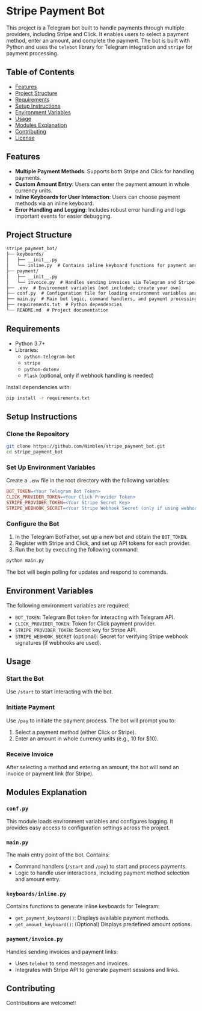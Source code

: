 
# Stripe Payment Bot

This project is a Telegram bot built to handle payments through multiple providers, including Stripe and Click. It enables users to select a payment method, enter an amount, and complete the payment. The bot is built with Python and uses the `telebot` library for Telegram integration and `stripe` for payment processing.

## Table of Contents

* [Features](#features)
* [Project Structure](#project-structure)
* [Requirements](#requirements)
* [Setup Instructions](#setup-instructions)
* [Environment Variables](#environment-variables)
* [Usage](#usage)
* [Modules Explanation](#modules-explanation)
* [Contributing](#contributing)
* [License](#license)

## Features

* **Multiple Payment Methods**: Supports both Stripe and Click for handling payments.
* **Custom Amount Entry**: Users can enter the payment amount in whole currency units.
* **Inline Keyboards for User Interaction**: Users can choose payment methods via an inline keyboard.
* **Error Handling and Logging**: Includes robust error handling and logs important events for easier debugging.

## Project Structure

```markdown
stripe_payment_bot/
├── keyboards/
│   ├── __init__.py
│   └── inline.py  # Contains inline keyboard functions for payment and amount selection
├── payment/
│   ├── __init__.py
│   └── invoice.py  # Handles sending invoices via Telegram and Stripe API
├── .env  # Environment variables (not included; create your own)
├── conf.py  # Configuration file for loading environment variables and setting up logging
├── main.py  # Main bot logic, command handlers, and payment processing
├── requirements.txt  # Python dependencies
└── README.md  # Project documentation
```

## Requirements

* Python 3.7+
* Libraries:
	+ `python-telegram-bot`
	+ `stripe`
	+ `python-dotenv`
	+ `Flask` (optional, only if webhook handling is needed)

Install dependencies with:
```bash
pip install -r requirements.txt
```

## Setup Instructions

### Clone the Repository

```bash
git clone https://github.com/Nimblen/stripe_payment_bot.git
cd stripe_payment_bot
```

### Set Up Environment Variables

Create a `.env` file in the root directory with the following variables:

```makefile
BOT_TOKEN=<Your Telegram Bot Token>
CLICK_PROVIDER_TOKEN=<Your Click Provider Token>
STRIPE_PROVIDER_TOKEN=<Your Stripe Secret Key>
STRIPE_WEBHOOK_SECRET=<Your Stripe Webhook Secret (only if using webhooks)>
```

### Configure the Bot

1. In the Telegram BotFather, set up a new bot and obtain the `BOT_TOKEN`.
2. Register with Stripe and Click, and set up API tokens for each provider.
3. Run the bot by executing the following command:

```bash
python main.py
```

The bot will begin polling for updates and respond to commands.

## Environment Variables

The following environment variables are required:

* `BOT_TOKEN`: Telegram Bot token for interacting with Telegram API.
* `CLICK_PROVIDER_TOKEN`: Token for Click payment provider.
* `STRIPE_PROVIDER_TOKEN`: Secret key for Stripe API.
* `STRIPE_WEBHOOK_SECRET` (optional): Secret for verifying Stripe webhook signatures (if webhooks are used).

## Usage

### Start the Bot

Use `/start` to start interacting with the bot.

### Initiate Payment

Use `/pay` to initiate the payment process. The bot will prompt you to:

1. Select a payment method (either Click or Stripe).
2. Enter an amount in whole currency units (e.g., 10 for $10).

### Receive Invoice

After selecting a method and entering an amount, the bot will send an invoice or payment link (for Stripe).

## Modules Explanation

### `conf.py`

This module loads environment variables and configures logging. It provides easy access to configuration settings across the project.

### `main.py`

The main entry point of the bot. Contains:

* Command handlers (`/start` and `/pay`) to start and process payments.
* Logic to handle user interactions, including payment method selection and amount entry.

### `keyboards/inline.py`

Contains functions to generate inline keyboards for Telegram:

* `get_payment_keyboard()`: Displays available payment methods.
* `get_amount_keyboard()`: (Optional) Displays predefined amount options.

### `payment/invoice.py`

Handles sending invoices and payment links:

* Uses `telebot` to send messages and invoices.
* Integrates with Stripe API to generate payment sessions and links.

## Contributing

Contributions are welcome!:
